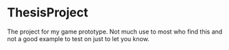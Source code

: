 # ThesisProject
The project for my game prototype. Not much use to most who find this and not a good example to test on just to let you know. 
